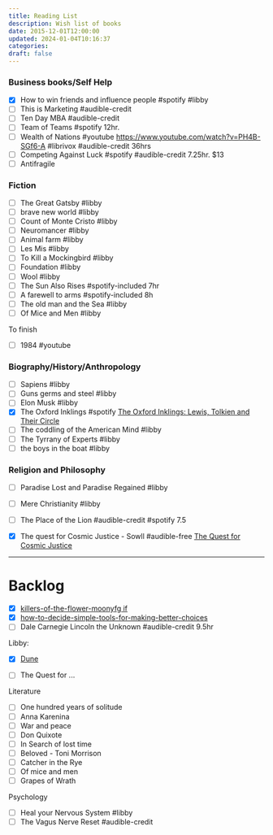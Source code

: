 ```yaml
---
title: Reading List
description: Wish list of books
date: 2015-12-01T12:00:00
updated: 2024-01-04T10:16:37
categories: 
draft: false
---
```

### Business books/Self Help
- [x] How to win friends and influence people #spotify #libby  
- [ ] This is Marketing #audible-credit 
- [ ] Ten Day MBA #audible-credit 
- [ ] Team of Teams #spotify 12hr.
- [ ] Wealth of Nations #youtube https://www.youtube.com/watch?v=PH4B-SGf6-A #librivox #audible-credit 36hrs
- [ ] Competing Against Luck #spotify #audible-credit 7.25hr. $13
- [ ] Antifragile

### Fiction
- [ ] The Great Gatsby #libby 
- [ ] brave new world #libby
- [ ] Count of Monte Cristo #libby
- [ ] Neuromancer #libby 
- [ ] Animal farm #libby 
- [ ] Les Mis #libby 
- [ ] To Kill a Mockingbird #libby 
- [ ] Foundation #libby 
- [ ] Wool #libby 
- [ ] The Sun Also Rises #spotify-included 7hr
- [ ] A farewell to arms #spotify-included  8h
- [ ] The old man and the Sea #libby 
- [ ] Of Mice and Men #libby 

To finish

- [ ] 1984 #youtube

### Biography/History/Anthropology
- [ ] Sapiens #libby
- [ ] Guns germs and steel #libby 
- [ ] Elon Musk #libby 
- [x] The Oxford Inklings #spotify [The Oxford Inklings: Lewis, Tolkien and Their Circle](../book-review/the-oxford-inklings-lewis-tolkien-and-their-circle.md)
- [ ] The coddling of the American Mind #libby 
- [ ] The Tyrrany of Experts #libby 
- [ ] the boys in the boat #libby 

### Religion and Philosophy
- [ ] Paradise Lost and Paradise Regained #libby 
- [ ] Mere Christianity #libby 
- [ ] The Place of the Lion #audible-credit #spotify 7.5
- [x] The quest for Cosmic Justice - Sowll #audible-free [The Quest for Cosmic Justice](../book-review/the-quest-for-cosmic-justice.md)


***
# Backlog

- [x] [killers-of-the-flower-moonyfg if](book-review/killers-of-the-flower-moonyfg%20if.md)
- [x] [how-to-decide-simple-tools-for-making-better-choices](book-review/how-to-decide-simple-tools-for-making-better-choices.md)
- [ ] Dale Carnegie Lincoln the Unknown #audible-credit 9.5hr

Libby:

- [x] [Dune](dune.md)

- [ ] The Quest for ...

Literature

- [ ] One hundred years of solitude
- [ ] Anna Karenina
- [ ] War and peace
- [ ] Don Quixote
- [ ] In Search of lost time
- [ ] Beloved - Toni Morrison
- [ ] Catcher in the Rye
- [ ] Of mice and men
- [ ] Grapes of Wrath

Psychology 
- [ ] Heal your Nervous System #libby 
- [ ] The Vagus Nerve Reset #audible-credit 